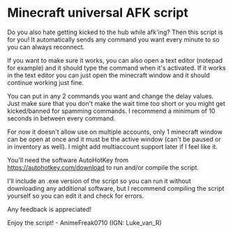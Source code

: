 # Minecraft  universal AFK script
Do you also hate getting kicked to the hub while afk'ing?
Then this script is for you! 
It automatically sends any command you want every minute to so you can always reconnect.

If you want to make sure it works, you can also open a text editor (notepad for example) and it should type the command when it's activated.
If it works in the text editor you can just open the minecraft window and it should continue working just fine.

You can put in any 2 commands you want and change the delay values. Just make sure that you don't make the wait time too short or you might get kicked/banned for spamming commands. I recommend a minimum of 10 seconds in between every command.

For now it doesn't allow use on multiple accounts, only 1 minecraft window can be open at once and it must be the active window (can't be paused or in inventory as well). I might add multiaccount support later if I feel like it.

You'll need the software AutoHotKey from https://autohotkey.com/download to run and/or compile the script.

I'll include an .exe version of the script so you can run it without downloading any additional software, but I recommend compiling the script yourself so you can edit it and check for errors.


Any feedback is appreciated!

Enjoy the script! - AnimeFreak0710 (IGN: Luke_van_R)
